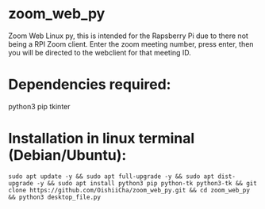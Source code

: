 # zoom_web_py
Zoom Web Linux py, this is intended for the Rapsberry Pi due to there not being a RPI Zoom client. 
Enter the zoom meeting number, press enter, then you will be directed to the webclient for that meeting ID.

# Dependencies required:
python3
pip
tkinter

# Installation in linux terminal (Debian/Ubuntu):
```
sudo apt update -y && sudo apt full-upgrade -y && sudo apt dist-upgrade -y && sudo apt install python3 pip python-tk python3-tk && git clone https://github.com/OishiiCha/zoom_web_py.git && cd zoom_web_py && python3 desktop_file.py
```

